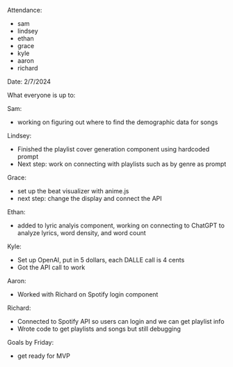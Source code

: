 Attendance:
- sam
- lindsey
- ethan
- grace
- kyle
- aaron
- richard

Date: 2/7/2024

What everyone is up to:

Sam:
- working on figuring out where to find the demographic data for songs

Lindsey:
- Finished the playlist cover generation component using hardcoded prompt
- Next step: work on connecting with playlists such as by genre as prompt

Grace:
- set up the beat visualizer with anime.js
- next step: change the display and connect the API

Ethan:
- added to lyric analyis component, working on connecting to ChatGPT to analyze lyrics, word density, and word count

Kyle: 
- Set up OpenAI, put in 5 dollars, each DALLE call is 4 cents
- Got the API call to work

Aaron:
- Worked with Richard on Spotify login component

Richard:
- Connected to Spotify API so users can login and we can get playlist info
- Wrote code to get playlists and songs but still debugging

Goals by Friday:
- get ready for MVP 
